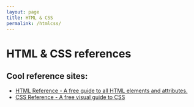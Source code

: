 ```yaml
---
layout: page
title: HTML & CSS
permalink: /htmlcss/
---
```


# HTML & CSS references

## Cool reference sites:
- [HTML Reference - A free guide to all HTML elements and attributes.](https://htmlreference.io/)
- [CSS Reference - A free visual guide to CSS](https://cssreference.io/)

